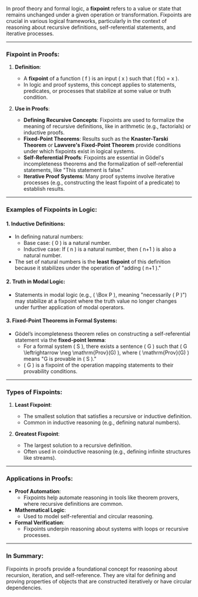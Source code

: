 In proof theory and formal logic, a **fixpoint** refers to a value or state that remains unchanged under a given operation or transformation. Fixpoints are crucial in various logical frameworks, particularly in the context of reasoning about recursive definitions, self-referential statements, and iterative processes.

---

### **Fixpoint in Proofs:**
1. **Definition**:
   - A **fixpoint** of a function \( f \) is an input \( x \) such that \( f(x) = x \).
   - In logic and proof systems, this concept applies to statements, predicates, or processes that stabilize at some value or truth condition.

2. **Use in Proofs**:
   - **Defining Recursive Concepts**: Fixpoints are used to formalize the meaning of recursive definitions, like in arithmetic (e.g., factorials) or inductive proofs.
   - **Fixed-Point Theorems**: Results such as the **Knaster-Tarski Theorem** or **Lawvere's Fixed-Point Theorem** provide conditions under which fixpoints exist in logical systems.
   - **Self-Referential Proofs**: Fixpoints are essential in Gödel's incompleteness theorems and the formalization of self-referential statements, like "This statement is false."
   - **Iterative Proof Systems**: Many proof systems involve iterative processes (e.g., constructing the least fixpoint of a predicate) to establish results.

---

### **Examples of Fixpoints in Logic:**

#### 1. **Inductive Definitions**:
   - In defining natural numbers:
     - Base case: \( 0 \) is a natural number.
     - Inductive case: If \( n \) is a natural number, then \( n+1 \) is also a natural number.
   - The set of natural numbers is the **least fixpoint** of this definition because it stabilizes under the operation of "adding \( n+1 \)."

#### 2. **Truth in Modal Logic**:
   - Statements in modal logic (e.g., \( \Box P \), meaning "necessarily \( P \)") may stabilize at a fixpoint where the truth value no longer changes under further application of modal operators.

#### 3. **Fixed-Point Theorems in Formal Systems**:
   - Gödel’s incompleteness theorem relies on constructing a self-referential statement via the **fixed-point lemma**:
     - For a formal system \( S \), there exists a sentence \( G \) such that \( G \leftrightarrow \neg \mathrm{Prov}(G) \), where \( \mathrm{Prov}(G) \) means "G is provable in \( S \)."
     - \( G \) is a fixpoint of the operation mapping statements to their provability conditions.

---

### **Types of Fixpoints**:
1. **Least Fixpoint**:
   - The smallest solution that satisfies a recursive or inductive definition.
   - Common in inductive reasoning (e.g., defining natural numbers).

2. **Greatest Fixpoint**:
   - The largest solution to a recursive definition.
   - Often used in coinductive reasoning (e.g., defining infinite structures like streams).

---

### **Applications in Proofs**:
- **Proof Automation**:
  - Fixpoints help automate reasoning in tools like theorem provers, where recursive definitions are common.
- **Mathematical Logic**:
  - Used to model self-referential and circular reasoning.
- **Formal Verification**:
  - Fixpoints underpin reasoning about systems with loops or recursive processes.

---

### **In Summary**:
Fixpoints in proofs provide a foundational concept for reasoning about recursion, iteration, and self-reference. They are vital for defining and proving properties of objects that are constructed iteratively or have circular dependencies.
